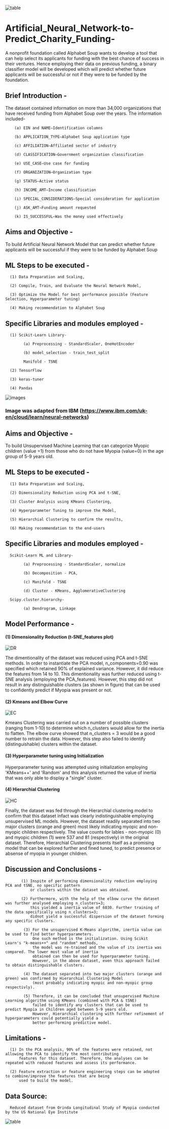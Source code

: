 ![table](https://github.com/fbrowther/Artificial_Neural_Network-to-Predict_Charity_Funding-/blob/main/Images/philanthropists-in-action-1500-1000-cq5dam.web.670.280.webp)

# Artificial_Neural_Network-to-Predict_Charity_Funding-

A nonprofit foundation called Alphabet Soup wants to develop a tool that can help select its applicants for funding with the best chance of success in their ventures. Hence employing their data on previous funding, a binary classifier model will be developed which will predict whether future applicants will be successful or not if they were to be funded by the foundation. 

## Brief Introduction - 

The dataset contained information on more than 34,000 organizations that have received funding from Alphabet Soup over the years. The information included-

        (a) EIN and NAME—Identification columns

        (b) APPLICATION_TYPE—Alphabet Soup application type

        (c) AFFILIATION—Affiliated sector of industry

        (d) CLASSIFICATION—Government organization classification

        (e) USE_CASE—Use case for funding

        (f) ORGANIZATION—Organization type

        (g) STATUS—Active status

        (h) INCOME_AMT—Income classification

        (i) SPECIAL_CONSIDERATIONS—Special consideration for application

        (j) ASK_AMT—Funding amount requested

        (k) IS_SUCCESSFUL—Was the money used effectively
   	
## Aims and Objective -
To build Artificial Neural Network Model that can predict whether future applicants will be successful if they were to be funded by Alphabet Soup

## ML Steps to be executed -

      (1) Data Preparation and Scaling,
      
      (2) Compile, Train, and Evaluate the Neural Network Model,
      
      (3) Optimize the Model for best performance possible (Feature Selection, Hyperparameter tuning)
      
      (4) Making recommendation to Alphabet Soup
      
## Specific Libraries and modules employed -
      
      (1) Scikit-Learn Library-
      
            (a) Preprocessing - StandardScaler, OneHotEncoder
  
            (b) model_selection - train_test_split
            
            Manifold - TSNE
  
      (2) TensorFlow
      
      (3) keras-tuner
      
      (4) Pandas            


![images](https://github.com/fbrowther/Artificial_Neural_Network-to-Predict_Charity_Funding-/blob/main/Images/ICLH_Diagram_Batch_01_03-DeepNeuralNetwork-WHITEBG.webp)

### Image was adapted from IBM (https://www.ibm.com/uk-en/cloud/learn/neural-networks)






## Aims and Objective -
To build Unsupervised Machine Learning that can categorize Myopic children (value =1) from those who do not have Myopia (value=0) in the age group of 5-9 years old.

## ML Steps to be executed -

      (1) Data Preparation and Scaling,
      
      (2) Dimensionality Reduction using PCA and t-SNE,
      
      (3) Cluster Analysis using KMeans Clustering,
      
      (4) Hyperparameter Tuning to improve the Model,
      
      (5) Hierarchial Clustering to confirm the results,
      
      (6) Making recommendation to the end-users
      
## Specific Libraries and modules employed -
      
      Scikit-Learn ML and Library-
      
            (a) Preprocessing - StandardScaler, normalize
  
            (b) Decomposition - PCA, 
  
            (c) Manifold - TSNE
  
            (d) Cluster - KMeans, AgglomerativeClustering
  
      Scipy.cluster.hierarchy-
      
            (a) Dendrogram, Linkage
            
## Model Performance -

#### (1) Dimensionality Reduction (t-SNE_features plot)

![DR](https://github.com/fbrowther/Unsupervised-Machine-Learning---Predicting-Myopia/blob/main/Images/tSNE.png)

The dimentionality of the dataset was reduced using PCA and t-SNE methods. In order to instantiate the PCA model, n_components=0.90 was specified which retained 90% of explained variance. However, it did reduce the features from 14 to 10. This dimentionality was further reduced using t-SNE analysis (employing the PCA_features). However, this step did not result in any distinguishable clusters (as shown in figure) that can be used to confidently predict if Myopia was present or not.

#### (2) Kmeans and Elbow Curve 

![EC](https://github.com/fbrowther/Unsupervised-Machine-Learning---Predicting-Myopia/blob/main/Images/Elbow.png)

Kmeans Clustering was carried out on a number of possible clusters (ranging from 1-10) to determine which n_clusters would allow for the inertia to flatten. The elbow curve showed that n_clusters = 3 would be a good number to retrain the data. However, this step also failed to identify (distinguishable) clusters within the dataset.

#### (3) Hyperparameter tuning using Initialization
Hyperparameter tuning was attempted using initialization employing 'KMeans++' and 'Random' and this analysis returned the value of inertia that was only able to display a "single" cluster.

#### (4) Hierarchial Clustering 

![HC](https://github.com/fbrowther/Unsupervised-Machine-Learning---Predicting-Myopia/blob/main/Images/HClustering.png)

Finally, the dataset was fed through the Hierarchial clustering model to confirm that this dataset infact was clearly indistinguishable employing unsupervised ML models. However, the dataset readily separated into two major clusters (orange and green) most likely indicating myopic and non-myopic children respectively. The value counts for lables - non-myopic (0)  and myopic children (1) were 537 and 81 (respectively) in the original dataset. 
Therefore, Hierarchial Clustering presents itself as a promising model that can be explored further and fined tuned, to predict presence or absense of myopia in younger children. 

## Discussion and Conclusions -

           (1) Inspite of performing dimensionality reduction employing PCA and tSNE, no specific pattern 
               or clusters within the dataset was obtained. 

           (2) Furthermore, with the help of the elbow curve the dataset was further analysed employing n_clusters=3; 
               this yielded a inertia value of 6030. Further training of the data specifically using n_clusters=3; 
               didnot yield a successful dispersion of the dataset forming any specific clusters.

            (3) For the unsupervised K-Means algorithm, inertia value can be used to find better hyperparameters. 
                One such method is the initialization. Using Scikit Learn's "k-means++" and "random" methods, 
                the model was re-trained and the value of its inertia was compared. The lower most value of inertia 
                obtained can then be used for hyperparameter tuning. 
                However, in the above dataset, even this approach failed to obtain distinguishable clusters. 

            (4) The dataset separated into two major clusters (orange and green) was confirmed by Hierarchial Clustering Model
                (most probably indicating myopic and non-myopic group respectivly).

            (5) Therefore, it can be concluded that unsupervised Machine Learning algorithm using KMeans (combined with PCA & tSNE) 
                failed to identify any clusters that can be used to predict Myopia in Children aged between 5-9 years old. 
                However, Hierarchial clustering with further refinement of hyperparameters could potentially yield a 
                better performing predictive model.


## Limitations - 

      (1) In the PCA analysis, 90% of the features were retained, not allowing the PCA to identify the most contributing 
          features for this dataset. Therefore, the analyses can be repeated with reduced features and assess its performance.
      
      (2) Feature extraction or feature engineering steps can be adopted to combine/improve the features that are being 
          used to build the model.
          

## Data Source: 
      Reduced dataset from Orinda Longitudinal Study of Myopia conducted by the US National Eye Institute








![table](https://github.com/fbrowther/Artificial_Neural_Network-to-Predict_Charity_Funding-/blob/main/Images/Comparison%20of%20accuracy%20scores.png)


